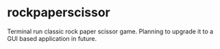 # rockpaperscissor
Terminal run classic rock paper scissor game. Planning to upgrade it to a GUI based application in future.
